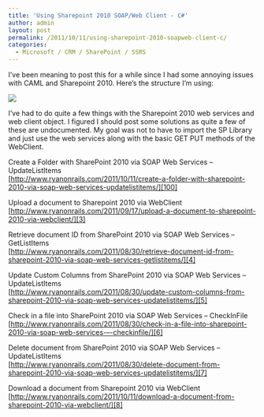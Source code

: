 ```yaml
---
title: 'Using Sharepoint 2010 SOAP/Web Client - C#'
author: admin
layout: post
permalink: /2011/10/11/using-sharepoint-2010-soapweb-client-c/
categories:
  - Microsoft / CRM / SharePoint / SSRS
---
```



I’ve been meaning to post this for a while since I had some annoying issues with CAML and Sharepoint 2010. Here’s the structure I’m using:

![][2]

 [2]: /images/old/sp2010_structure.bmp

I’ve had to do quite a few things with the Sharepoint 2010 web services and web client object. I figured I should post some solutions as quite a few of these are undocumented. My goal was not to have to import the SP Library and just use the web services along with the basic GET PUT methods of the WebClient.

Create a Folder with SharePoint 2010 via SOAP Web Services – UpdateListItems  
[http://www.ryanonrails.com/2011/10/11/create-a-folder-with-sharepoint-2010-via-soap-web-services-updatelistitems/][100]

 [100]: http://www.ryanonrails.com/2011/10/11/create-a-folder-with-sharepoint-2010-via-soap-web-services-updatelistitems/ "http://www.ryanonrails.com/2011/10/11/create-a-folder-with-sharepoint-2010-via-soap-web-services-updatelistitems/"

Upload a document to Sharepoint 2010 via WebClient  
[http://www.ryanonrails.com/2011/09/17/upload-a-document-to-sharepoint-2010-via-webclient/][3]

 [3]: http://www.ryanonrails.com/2011/09/17/upload-a-document-to-sharepoint-2010-via-webclient/ "http://www.ryanonrails.com/2011/09/17/upload-a-document-to-sharepoint-2010-via-webclient/"

Retrieve document ID from SharePoint 2010 via SOAP Web Services – GetListItems  
[http://www.ryanonrails.com/2011/08/30/retrieve-document-id-from-sharepoint-2010-via-soap-web-services-getlistitems/][4]

 [4]: http://www.ryanonrails.com/2011/08/30/retrieve-document-id-from-sharepoint-2010-via-soap-web-services-getlistitems/ "http://www.ryanonrails.com/2011/08/30/retrieve-document-id-from-sharepoint-2010-via-soap-web-services-getlistitems/"

Update Custom Columns from SharePoint 2010 via SOAP Web Services – UpdateListItems  
[http://www.ryanonrails.com/2011/08/30/update-custom-columns-from-sharepoint-2010-via-soap-web-services-updatelistitems/][5]

 [5]: http://www.ryanonrails.com/2011/08/30/update-custom-columns-from-sharepoint-2010-via-soap-web-services-updatelistitems/ "http://www.ryanonrails.com/2011/08/30/update-custom-columns-from-sharepoint-2010-via-soap-web-services-updatelistitems/"

Check in a file into SharePoint 2010 via SOAP Web Services – CheckInFile  
[http://www.ryanonrails.com/2011/08/30/check-in-a-file-into-sharepoint-2010-via-soap-web-services-–-checkinfile/][6]

 [6]: http://www.ryanonrails.com/2011/08/30/check-in-a-file-into-sharepoint-2010-via-soap-web-services-–-checkinfile/ "http://www.ryanonrails.com/2011/08/30/check-in-a-file-into-sharepoint-2010-via-soap-web-services-–-checkinfile/"

Delete document from SharePoint 2010 via SOAP Web Services – UpdateListItems  
[http://www.ryanonrails.com/2011/08/30/delete-document-from-sharepoint-2010-via-soap-web-services-updatelistitems/][7]

 [7]: http://www.ryanonrails.com/2011/08/30/delete-document-from-sharepoint-2010-via-soap-web-services-updatelistitems/ "http://www.ryanonrails.com/2011/08/30/delete-document-from-sharepoint-2010-via-soap-web-services-updatelistitems/"

Download a document from Sharepoint 2010 via WebClient  
[http://www.ryanonrails.com/2011/10/11/download-a-document-from-sharepoint-2010-via-webclient/][8]

 [8]: http://www.ryanonrails.com/2011/10/11/download-a-document-from-sharepoint-2010-via-webclient/ "http://www.ryanonrails.com/2011/10/11/download-a-document-from-sharepoint-2010-via-webclient/"